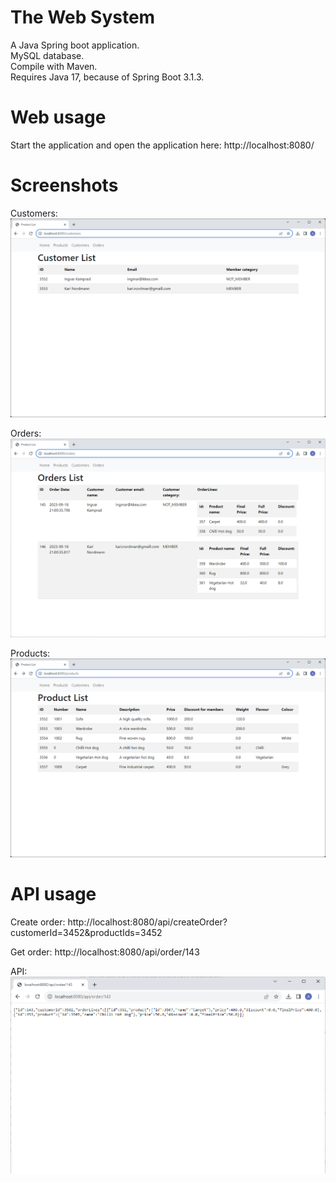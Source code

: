 The Web System
===================================

A Java Spring boot application.  
MySQL database.  
Compile with Maven.  
Requires Java 17, because of Spring Boot 3.1.3.

Web usage
========= 
Start the application and open the application here:
http://localhost:8080/

Screenshots
===========
Customers:
![Customers](customers.png "Customers")

Orders:
![Orders](orders.png "Orders")

Products:
![Products](products.png "Products")

API usage
=========

Create order:
http://localhost:8080/api/createOrder?customerId=3452&productIds=3452

Get order:
http://localhost:8080/api/order/143

API:
![Api](api.png "API")




